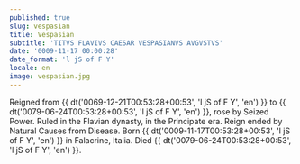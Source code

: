```yaml
---
published: true
slug: vespasian
title: Vespasian
subtitle: 'TITVS FLAVIVS CAESAR VESPASIANVS AVGVSTVS'
date: '0009-11-17 00:00:28'
date_format: 'l jS of F Y'
locale: en
image: vespasian.jpg
---
```


Reigned from {{ dt('0069-12-21T00:53:28+00:53', 'l jS of F Y', 'en') }} to {{ dt('0079-06-24T00:53:28+00:53', 'l jS of F Y', 'en') }}, rose by Seized Power. Ruled in the Flavian dynasty, in the Principate era. Reign ended by Natural Causes from Disease. Born {{ dt('0009-11-17T00:53:28+00:53', 'l jS of F Y', 'en') }} in Falacrine, Italia. Died {{ dt('0079-06-24T00:53:28+00:53', 'l jS of F Y', 'en') }}.
